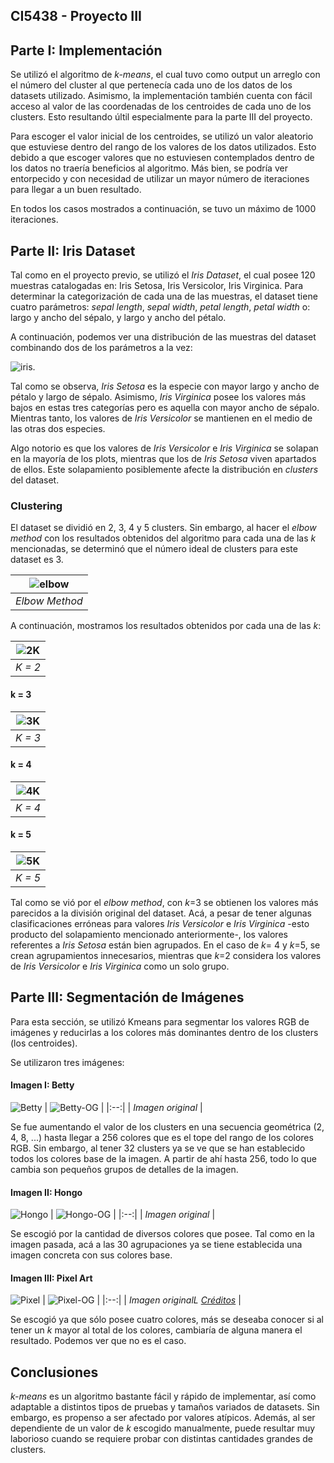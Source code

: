## CI5438 - Proyecto III
## Parte I: Implementación
Se utilizó el algoritmo de *k-means*, el cual tuvo como output un arreglo con el número del cluster al que pertenecía cada uno de los datos de los datasets utilizado.
Asimismo, la implementación también cuenta con fácil acceso al valor de las coordenadas de los centroides de cada uno de los clusters. Esto resultando últil especialmente para la parte III del proyecto.

Para escoger el valor inicial de los centroides, se utilizó un valor aleatorio que estuviese dentro del rango de los valores de los datos utilizados. Esto debido a que escoger valores que no estuviesen contemplados dentro de los datos no traería beneficios al algoritmo. Más bien, se podría ver entorpecido y con necesidad de utilizar un mayor número de iteraciones para llegar a un buen resultado.

En todos los casos mostrados a continuación, se tuvo un máximo de 1000 iteraciones.

## Parte II: Iris Dataset
Tal como en el proyecto previo, se utilizó el *Iris Dataset*, el cual posee 120 muestras catalogadas en: Iris Setosa, Iris Versicolor, Iris Virginica.
Para determinar la categorización de cada una de las muestras, el dataset tiene cuatro parámetros: *sepal length*, *sepal width*, *petal length*, *petal width* o: largo y ancho del sépalo, y largo y ancho del pétalo.

A continuación, podemos ver una distribución de las muestras del dataset combinando dos de los parámetros a la vez:

![iris](./img/iris_graphs/Original.png).

Tal como se observa, *Iris Setosa* es la especie con mayor largo y ancho de pétalo y largo de sépalo. Asimismo, *Iris Virginica* posee los valores más bajos en estas tres categorías pero es aquella con mayor ancho de sépalo.
Mientras tanto, los valores de *Iris Versicolor* se mantienen en el medio de las otras dos especies.

Algo notorio es que los valores de *Iris Versicolor* e *Iris Virginica* se solapan en la mayoría de los plots, mientras que los de *Iris Setosa* viven apartados de ellos. Este solapamiento posiblemente afecte la distribución en *clusters* del dataset.

### Clustering
El dataset se dividió en 2, 3, 4 y 5 clusters. Sin embargo, al hacer el *elbow method* con los resultados obtenidos del algoritmo para cada una de las *k* mencionadas, se determinó que el número ideal de clusters para este dataset es 3.

| ![elbow](./img/results/elbow.png) |
|:--:| 
| *Elbow Method* |

A continuación, mostramos los resultados obtenidos por cada una de las *k*:

| ![2K](./img/iris_graphs/2K.png) |
|:--:| 
| *K = 2* |

#### k = 3
| ![3K](./img/iris_graphs/3K.png) |
|:--:| 
| *K = 3* |

#### k = 4
| ![4K](./img/iris_graphs/4K.png) |
|:--:| 
| *K = 4* |

#### k = 5
| ![5K](./img/iris_graphs/5K.png) |
|:--:| 
| *K = 5* |


Tal como se vió por el *elbow method*, con *k*=3 se obtienen los valores más parecidos a la división original del dataset. Acá, a pesar de tener algunas clasificaciones erróneas para valores *Iris Versicolor* e *Iris Virginica* -esto producto del solapamiento mencionado anteriormente-, los valores referentes a *Iris Setosa* están bien agrupados.
En el caso de *k*= 4 y *k*=5, se crean agrupamientos innecesarios, mientras que *k*=2 considera los valores de *Iris Versicolor* e *Iris Virginica* como un solo grupo.

## Parte III: Segmentación de Imágenes
Para esta sección, se utilizó Kmeans para segmentar los valores RGB de imágenes y reducirlas a los colores más dominantes dentro de los clusters (los centroides). 

Se utilizaron tres imágenes:
#### Imagen I: Betty
![Betty](./img/results/betty.png)
| ![Betty-OG](./img/originals/betty.png) |
|:--:| 
| *Imagen original* |

Se fue aumentando el valor de los clusters en una secuencia geométrica (2, 4, 8, ...) hasta llegar a 256 colores que es el tope del rango de los colores RGB. Sin embargo, al tener 32 clusters ya se ve que se han establecido todos los colores base de la imagen. A partir de ahí hasta 256, todo lo que cambia son pequeños grupos de detalles de la imagen.

#### Imagen II: Hongo
![Hongo](./img/results/hongo.png)
| ![Hongo-OG](./img/originals/hongo.png) |
|:--:| 
| *Imagen original* |

Se escogió por la cantidad de diversos colores que posee. Tal como en la imagen pasada, acá a las 30 agrupaciones ya se tiene establecida una imagen concreta con sus colores base.

#### Imagen III: Pixel Art
![Pixel](./img/results/pixel.png)
| ![Pixel-OG](./img/originals/pixel.png) |
|:--:| 
| *Imagen originalL [Créditos](https://lospec.com/gallery/itsbitbits/hey)* |


Se escogió ya que sólo posee cuatro colores, más se deseaba conocer si al tener un *k* mayor al total de los colores, cambiaría de alguna manera el resultado. Podemos ver que no es el caso.

## Conclusiones
*k-means* es un algoritmo bastante fácil y rápido de implementar, así como adaptable a distintos tipos de pruebas y tamaños variados de datasets. Sin embargo, es propenso a ser afectado por valores atípicos. Además, al ser dependiente de un valor de *k* escogido manualmente, puede resultar muy laborioso cuando se requiere probar con distintas cantidades grandes de clusters.